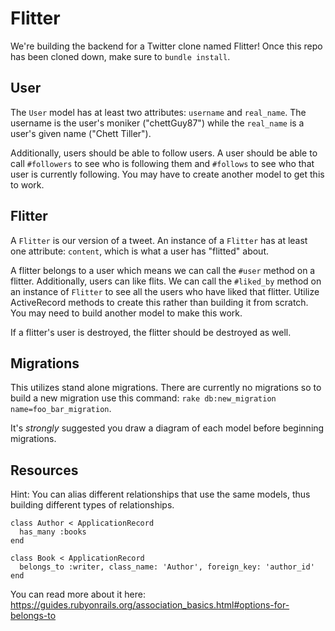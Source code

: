 # Flitter

We're building the backend for a Twitter clone named Flitter! Once this repo has been cloned down, make sure to `bundle install`.

## User

The `User` model has at least two attributes: `username` and `real_name`. The username is the user's moniker ("chettGuy87") while the `real_name` is a user's given name ("Chett Tiller").

Additionally, users should be able to follow users. A user should be able to call `#followers` to see who is following them and `#follows` to see who that user is currently following. You may have to create another model to get this to work.

## Flitter

A `Flitter` is our version of a tweet. An instance of a `Flitter` has at least one attribute: `content`, which is what a user has "flitted" about.

A flitter belongs to a user which means we can call the `#user` method on a flitter. Additionally, users can like flits. We can call the `#liked_by` method on an instance of `Flitter` to see all the users who have liked that flitter. Utilize ActiveRecord methods to create this rather than building it from scratch. You may need to build another model to make this work.

If a flitter's user is destroyed, the flitter should be destroyed as well.

## Migrations

This utilizes stand alone migrations. There are currently no migrations so to build a new migration use this command: `rake db:new_migration name=foo_bar_migration`.

It's *strongly* suggested you draw a diagram of each model before beginning migrations.

## Resources

Hint: You can alias different relationships that use the same models, thus building different types of relationships.

```
class Author < ApplicationRecord
  has_many :books
end

class Book < ApplicationRecord
  belongs_to :writer, class_name: 'Author', foreign_key: 'author_id'
end
```

You can read more about it here: https://guides.rubyonrails.org/association_basics.html#options-for-belongs-to
